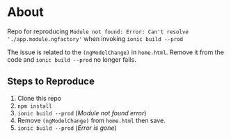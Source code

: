# About

Repo for reproducing `Module not found: Error: Can't resolve './app.module.ngfactory'` when invoking `ionic build --prod`

The issue is related to the `(ngModelChange)` in `home.html`. Remove it from the code and `ionic build --prod` no longer fails.

## Steps to Reproduce

1. Clone this repo
2. `npm install`
3. `ionic build --prod` (*Module not found error*)
4. Remove `(ngModelChange)` from `home.html` then save.
5. `ionic build --prod` (*Error is gone*)